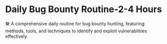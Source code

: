 # Daily Bug Bounty Routine-2-4 Hours
🛠️ A comprehensive daily routine for bug bounty hunting, featuring methods, tools, and techniques to identify and exploit vulnerabilities effectively.
